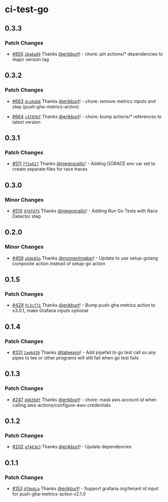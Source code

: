 # ci-test-go

## 0.3.3

### Patch Changes

- [#855](https://github.com/smartcontractkit/.github/pull/855)
  [`18a8a89`](https://github.com/smartcontractkit/.github/commit/18a8a89b23006355003b705d55acaf329c384d94)
  Thanks [@erikburt](https://github.com/erikburt)! - chore: pin actions/\*
  dependencies to major version tag

## 0.3.2

### Patch Changes

- [#663](https://github.com/smartcontractkit/.github/pull/663)
  [`dca9ab8`](https://github.com/smartcontractkit/.github/commit/dca9ab89d734e82738b8aa52bd25d09b205ec6ee)
  Thanks [@erikburt](https://github.com/erikburt)! - chore: remove metrics
  inputs and step (push-gha-metrics-action)

- [#664](https://github.com/smartcontractkit/.github/pull/664)
  [`c4705bf`](https://github.com/smartcontractkit/.github/commit/c4705bfdbf6c8e57c080d82a3c4f013aa96a2dfb)
  Thanks [@erikburt](https://github.com/erikburt)! - chore: bump actions/\*
  references to latest version

## 0.3.1

### Patch Changes

- [#511](https://github.com/smartcontractkit/.github/pull/511)
  [`7f1e627`](https://github.com/smartcontractkit/.github/commit/7f1e6278e80a9e7885157bc53c3e4115973e11f8)
  Thanks [@njegosrailic](https://github.com/njegosrailic)! - Adding GORACE env
  var set to create separate files for race traces

## 0.3.0

### Minor Changes

- [#510](https://github.com/smartcontractkit/.github/pull/510)
  [`9f8fd75`](https://github.com/smartcontractkit/.github/commit/9f8fd754ecd89fe1569bf02e5aa4f188cc1a7008)
  Thanks [@njegosrailic](https://github.com/njegosrailic)! - Adding Run Go Tests
  with Race Detector step

## 0.2.0

### Minor Changes

- [#459](https://github.com/smartcontractkit/.github/pull/459)
  [`a58e85a`](https://github.com/smartcontractkit/.github/commit/a58e85ae381cc9baf0d88fe8d263bf8085ec3d0b)
  Thanks [@momentmaker](https://github.com/momentmaker)! - Update to use
  setup-golang composite action instead of setup-go action

## 0.1.5

### Patch Changes

- [#429](https://github.com/smartcontractkit/.github/pull/429)
  [`fc3cf71`](https://github.com/smartcontractkit/.github/commit/fc3cf71f41e6bcdedf28f9d04058343bb66206d5)
  Thanks [@erikburt](https://github.com/erikburt)! - Bump push-gha metrics
  action to v3.0.1, make Grafana inputs optional

## 0.1.4

### Patch Changes

- [#331](https://github.com/smartcontractkit/.github/pull/331)
  [`2ae6d39`](https://github.com/smartcontractkit/.github/commit/2ae6d3925d362939350477e45821e4c4d9335101)
  Thanks [@tateexon](https://github.com/tateexon)! - Add pipefail to go test
  call so any pipes to tee or other programs will still fail when go test fails

## 0.1.3

### Patch Changes

- [#247](https://github.com/smartcontractkit/.github/pull/247)
  [`d463b0f`](https://github.com/smartcontractkit/.github/commit/d463b0fec6024b2a0eb7502e2fa5917bd1c6c15e)
  Thanks [@erikburt](https://github.com/erikburt)! - chore: mask aws account id
  when calling aws-actions/configure-aws-credentials

## 0.1.2

### Patch Changes

- [#202](https://github.com/smartcontractkit/.github/pull/202)
  [`af463e3`](https://github.com/smartcontractkit/.github/commit/af463e3a584be3b85ae85e7a48f288a2098275cd)
  Thanks [@erikburt](https://github.com/erikburt)! - Update dependencies

## 0.1.1

### Patch Changes

- [#153](https://github.com/smartcontractkit/.github/pull/153)
  [`df8e6ca`](https://github.com/smartcontractkit/.github/commit/df8e6cab6b0aa2f152575d5f7aade5e712a53b86)
  Thanks [@erikburt](https://github.com/erikburt)! - Support grafana org/tenant
  id input for push-gha-metrics-action v2.1.0
